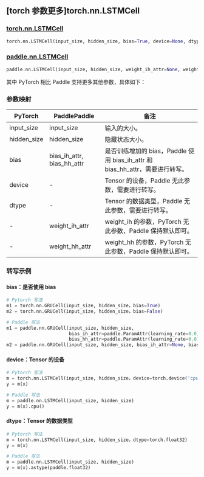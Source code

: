 ## [torch 参数更多]torch.nn.LSTMCell

### [torch.nn.LSTMCell](https://pytorch.org/docs/1.13/generated/torch.nn.LSTMCell.html#torch.nn.LSTMCell)

```python
torch.nn.LSTMCell(input_size, hidden_size, bias=True, device=None, dtype=None)
```

### [paddle.nn.LSTMCell](https://www.paddlepaddle.org.cn/documentation/docs/zh/api/paddle/nn/LSTMCell_cn.html)

```python
paddle.nn.LSTMCell(input_size, hidden_size, weight_ih_attr=None, weight_hh_attr=None, bias_ih_attr=None, bias_hh_attr=None, name=None)
```

其中 PyTorch 相比 Paddle 支持更多其他参数，具体如下：

### 参数映射

| PyTorch     | PaddlePaddle               | 备注                                                                          |
| ----------- | -------------------------- | ----------------------------------------------------------------------------- |
| input_size  | input_size                 | 输入的大小。                                                                  |
| hidden_size | hidden_size                | 隐藏状态大小。                                                                |
| bias        | bias_ih_attr, bias_hh_attr | 是否训练增加的 bias，Paddle 使用 bias_ih_attr 和 bias_hh_attr，需要进行转写。 |
| device      | -                          | Tensor 的设备，Paddle 无此参数，需要进行转写。                                |
| dtype       | -                          | Tensor 的数据类型，Paddle 无此参数，需要进行转写。                            |
| -           | weight_ih_attr             | weight_ih 的参数，PyTorch 无此参数，Paddle 保持默认即可。                     |
| -           | weight_hh_attr             | weight_hh 的参数，PyTorch 无此参数，Paddle 保持默认即可。                     |

### 转写示例

#### bias：是否使用 bias

```python
# Pytorch 写法
m1 = torch.nn.GRUCell(input_size, hidden_size，bias=True)
m2 = torch.nn.GRUCell(input_size, hidden_size，bias=False)

# Paddle 写法
m1 = paddle.nn.GRUCell(input_size, hidden_size,
                       bias_ih_attr=paddle.ParamAttr(learning_rate=0.0),
                       bias_hh_attr=paddle.ParamAttr(learning_rate=0.0))
m2 = paddle.nn.GRUCell(input_size, hidden_size, bias_ih_attr=None, bias_hh_attr=None)
```

#### device：Tensor 的设备

```python
# Pytorch 写法
m = torch.nn.LSTMCell(input_size, hidden_size，device=torch.device('cpu'))
y = m(x)

# Paddle 写法
m = paddle.nn.LSTMCell(input_size, hidden_size)
y = m(x).cpu()
```

#### dtype：Tensor 的数据类型

```python
# Pytorch 写法
m = torch.nn.LSTMCell(input_size, hidden_size，dtype=torch.float32)
y = m(x)

# Paddle 写法
m = paddle.nn.LSTMCell(input_size, hidden_size)
y = m(x).astype(paddle.float32)
```
